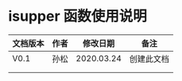 # isupper 函数使用说明





| **文档版本** | **作者** | **修改日期** | **备注**   |
| ------------ | -------- | ------------ | ---------- |
| V0.1         | 孙松   | 2020.03.24   | 创建此文档 |
|              |          |              |            |
|              |          |              |            |
